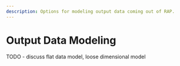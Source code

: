 ```yaml
---
description: Options for modeling output data coming out of RAP.
---
```


# Output Data Modeling

TODO - discuss flat data model, loose dimensional model

